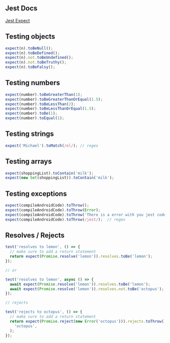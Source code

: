 ## Jest Docs
[Jest Expect](https://jestjs.io/docs/en/expect#resolves)
## Testing objects
``` js
expect(n).toBeNull();
expect(n).toBeDefined();
expect(n).not.toBeUndefined();
expect(n).not.toBeTruthy();
expect(n).toBeFalsy();
```
## Testing numbers
``` js
expect(number).toBeGreaterThan(1);
expect(number).toBeGreaterThanOrEqual(1.5);
expect(number).toBeLessThan(2);
expect(number).toBeLessThanOrEqual(1.5);
expect(number).toBe(1);
expect(number).toEqual(1);
```
## Testing strings
``` js
expect('Michael').toMatch(/el/); // regex
```
## Testing arrays
``` js
expect(shoppingList).toContain('milk');
expect(new Set(shoppingList)).toContain('milk');
```
## Testing exceptions
``` js
expect(compileAndroidCode).toThrow();
expect(compileAndroidCode).toThrow(Error);
expect(compileAndroidCode).toThrow('There is a error with you jest code');
expect(compileAndroidCode).toThrow(/jest/);  // regex
```

## Resolves / Rejects

``` js
test('resolves to lemon', () => {
  // make sure to add a return statement
  return expect(Promise.resolve('lemon')).resolves.toBe('lemon');
});

// or

test('resolves to lemon', async () => {
  await expect(Promise.resolve('lemon')).resolves.toBe('lemon');
  await expect(Promise.resolve('lemon')).resolves.not.toBe('octopus');
});

// rejects

test('rejects to octopus', () => {
  // make sure to add a return statement
  return expect(Promise.reject(new Error('octopus'))).rejects.toThrow(
    'octopus',
  );
});

```
